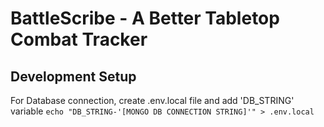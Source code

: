# BattleScribe - A Better Tabletop Combat Tracker

## Development Setup

For Database connection, create .env.local file and add 'DB_STRING' variable
`echo "DB_STRING-'[MONGO DB CONNECTION STRING]'" > .env.local`
